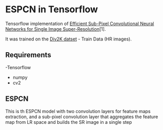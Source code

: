 # ESPCN in Tensorflow

Tensorflow implementation of [Efficient Sub-Pixel Convolutional Neural Networks for Single Image Super-Resolution](https://www.cv-foundation.org/openaccess/content_cvpr_2016/papers/Shi_Real-Time_Single_Image_CVPR_2016_paper.pdf)[1].

It was trained on the [Div2K datset](https://data.vision.ee.ethz.ch/cvl/DIV2K/) - Train Data (HR images).

## Requirements
-Tensorflow
- numpy
- cv2

## ESPCN
This is th ESPCN model with two convolution layers for feature maps extraction, and a sub-pixel convolution layer that aggregates the feature map from LR space and builds the SR image in a single step
